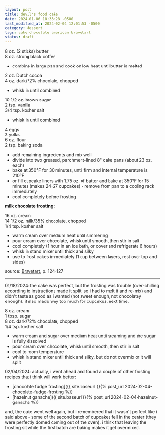 ```yaml
---
layout: post
title: devil's food cake
date: 2024-01-06 18:33:28 -0500
last_modified_at: 2024-02-04 12:01:53 -0500
category: dessert
tags: cake chocolate american bravetart
status: draft
---
```


8 oz. (2 sticks) butter  
8 oz. strong black coffee  
* combine in large pan and cook on low heat until butter is melted

2 oz. Dutch cocoa  
4 oz. dark/72% chocolate, chopped  
* whisk in until combined

10 1/2 oz. brown sugar  
2 tsp. vanilla  
3/4 tsp. kosher salt  
* whisk in until combined

4 eggs  
2 yolks  
6 oz. flour  
2 tsp. baking soda  
* add remaining ingredients and mix well
* divide into two greased, parchment-lined 8" cake pans (about 23 oz. each)
* bake at 350°F for 30 minutes, until firm and internal temperature is 210°F
* or fill cupcake liners with 1.75 oz. of batter and bake at 350°F for 15 minutes (makes 24-27
  cupcakes) - remove from pan to a cooling rack immediately
* cool completely before frosting

**milk chocolate frosting:**

16 oz. cream  
14 1/2 oz. milk/35% chocolate, chopped  
1/4 tsp. kosher salt  
* warm cream over medium heat until simmering
* pour cream over chocolate, whisk until smooth, then stir in salt
* cool completely (1 hour in an ice bath, or cover and refrigerate 6 hours)
* whisk in stand mixer until thick and silky
* use to frost cakes immediately (1 cup between layers, rest over top and sides)

source: [Bravetart](https://www.amazon.com/BraveTart-American-Desserts-Stella-Parks/dp/0393239861), p. 124-127

---

01/18/2024: the cake was perfect, but the frosting was trouble (over-chilling according to
instructions made it split, so i had to melt it and re-mix) and didn't taste as good as i wanted
(not sweet enough, not chocolatey enough). it also made way too much for cupcakes. next time:

8 oz. cream  
1 tbsp. sugar  
8 oz. dark/72% chocolate, chopped  
1/4 tsp. kosher salt  
* warm cream and sugar over medium heat until steaming and the sugar is fully dissolved
* pour cream over chocolate, whisk until smooth, then stir in salt
* cool to room temperature
* whisk in stand mixer until thick and silky, but do not overmix or it will split

02/04/2024: actually, i went ahead and found a couple of other frosting recipes that i think will
work better:

* [chocolate fudge frosting]({{ site.baseurl }}{% post_url 2024-02-04-chocolate-fudge-frosting %})
* [hazelnut ganache]({{ site.baseurl }}{% post_url 2024-02-04-hazelnut-ganache %})

and, the cake went well again, but i remembered that it wasn't perfect like i said above - some of
the second batch of cupcakes fell in the center (they were perfectly domed coming out of the oven).
i think that leaving the frosting sit while the first batch are baking makes it get overmixed.
